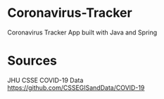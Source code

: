 # Coronavirus-Tracker
Coronavirus Tracker App built with Java and Spring

# Sources
JHU CSSE COVID-19 Data
<br>https://github.com/CSSEGISandData/COVID-19
